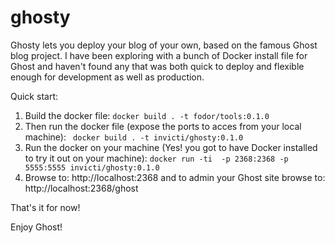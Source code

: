 # ghosty
Ghosty lets you deploy your blog of your own, based on the famous Ghost blog project.
I have been exploring with a bunch of Docker install file for Ghost and haven't found any that was both quick to deploy and flexible enough for development as well as production.

Quick start:

1) Build the docker file: ` docker build . -t fodor/tools:0.1.0 `
2) Then run the docker file (expose the ports to acces from your local machine): ` docker build . -t invicti/ghosty:0.1.0`
3) Run the docker on your machine (Yes! you got to have Docker installed to try it out on your machine): `docker run -ti  -p 2368:2368 -p 5555:5555 invicti/ghosty:0.1.0`
4) Browse to: http://localhost:2368 and to admin your Ghost site browse to: http://localhost:2368/ghost

That's it for now!

Enjoy Ghost!
